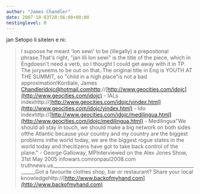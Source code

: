 ```yaml
---
author: "James Chandler"
date: 2007-10-03T20:56:00+00:00
nestinglevel: 0
---
```

jan Setopo li sitelen e ni:
>I supoose he meant 'lon sewi' to be (illegally) a prepositonal phrase.That's right, "jan lili lon sewi" is the title of the piece, which in Engdoesn't need a verb, so I thought I could get away with it in TP. The juryseems to be out on that..The original title in Eng is YOUTH AT THE SUMMIT, so "child in a high place"is not a bad approximation!Kordiale, James [Chandleridojc@hotmail.comhttp](mailto://Chandleridojc@hotmail.comhttp)://[http://www.geocities.com/idojc](http://www.geocities.com/idojc) - IALs indexhttp://[http://www.geocities.com/idojc/yindex.html](http://www.geocities.com/idojc/yindex.html) - Ido indexhttp://[http://www.geocities.com/idojc/medilingua.html](http://www.geocities.com/idojc/medilingua.html) - Medilingua"We should all stay in touch, we should make a big network on both sides ofthe Atlantic because your country and my country are the biggest problems inthe world today, we are the biggest rogue states in the world today and thecitizens have got to take back control of the plane." - George Galloway, MPInterviewed on the Alex Jones Show, 31st May 2005 infowars.comronpaul2008.com truthnews.us\_\_\_\_\_\_\_\_\_\_\_\_\_\_\_\_\_\_\_\_\_\_\_\_\_\_\_\_\_\_\_\_\_\_\_\_\_\_\_\_\_\_\_\_\_\_\_\_\_\_\_\_\_\_\_\_\_\_\_\_\_\_\_\_\_Got a favourite clothes shop, bar or restaurant? Share your local knowledgehttp://[http://www.backofmyhand.com](http://www.backofmyhand.com)